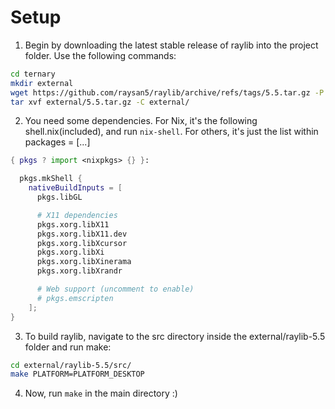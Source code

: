 <!-- from https://gist.github.com/gabrieldlima/0bf82c01ce54976ffc6f900639c36f51 -->
 # Setup

1. Begin by downloading the latest stable release of raylib into the project folder. Use the following commands:
```sh
cd ternary
mkdir external
wget https://github.com/raysan5/raylib/archive/refs/tags/5.5.tar.gz -P external/
tar xvf external/5.5.tar.gz -C external/
```

2. You need some dependencies. For Nix, it's the following shell.nix(included), and run `nix-shell`. For others, it's just the list within packages = [...]
```nix
{ pkgs ? import <nixpkgs> {} }:

  pkgs.mkShell {
    nativeBuildInputs = [
      pkgs.libGL

      # X11 dependencies
      pkgs.xorg.libX11
      pkgs.xorg.libX11.dev
      pkgs.xorg.libXcursor
      pkgs.xorg.libXi
      pkgs.xorg.libXinerama
      pkgs.xorg.libXrandr

      # Web support (uncomment to enable)
      # pkgs.emscripten
    ];
}
```

3. To build raylib, navigate to the src directory inside the external/raylib-5.5 folder and run make:
```sh
cd external/raylib-5.5/src/
make PLATFORM=PLATFORM_DESKTOP
```

4. Now, run `make` in the main directory :)
